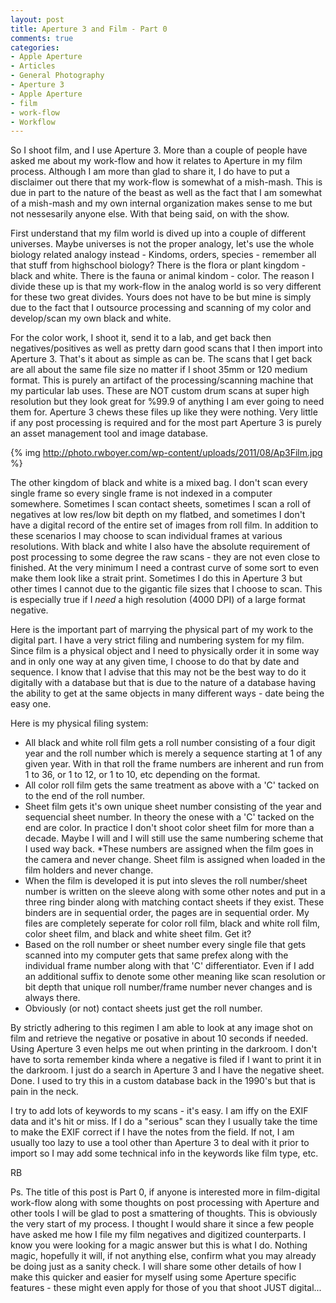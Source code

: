 ```yaml
---
layout: post
title: Aperture 3 and Film - Part 0
comments: true
categories:
- Apple Aperture
- Articles
- General Photography
- Aperture 3
- Apple Aperture
- film
- work-flow
- Workflow
---
```

So I shoot film, and I use Aperture 3. More than a couple of people have asked me about my work-flow and how it relates to Aperture in my film process. Although I am more than glad to share it, I do have to put a disclaimer out there that my work-flow is somewhat of a mish-mash. This is due in part to the nature of the beast as well as the fact that I am somewhat of a mish-mash and my own internal organization makes sense to me but not nessesarily anyone else. With that being said, on with the show.

First understand that my film world is dived up into a couple of different universes. Maybe universes is not the proper analogy, let's use the whole biology related analogy instead - Kindoms, orders, species - remember all that stuff from highschool biology? There is the flora or plant kingdom - black and white. There is the fauna or animal kindom - color. The reason I divide these up is that my work-flow in the analog world is so very different for these two great divides. Yours does not have to be but mine is simply due to the fact that I outsource processing and scanning of my color and develop/scan my own black and white.

For the color work, I shoot it, send it to a lab, and get back then negatives/positives as well as pretty darn good scans that I then import into Aperture 3. That's it about as simple as can be.  The scans that I get back are all about the same file size no matter if I shoot 35mm or 120 medium format. This is purely an artifact of the processing/scanning machine that my particular lab uses. These are NOT custom drum scans at super high resolution but they look great for %99.9 of anything I am ever going to need them for. Aperture 3 chews these files up like they were nothing. Very little if any post processing is required and for the most part Aperture 3 is purely an asset management tool and image database.

{% img http://photo.rwboyer.com/wp-content/uploads/2011/08/Ap3Film.jpg %}

The other kingdom of black and white is a mixed bag. I don't scan every single frame so every single frame is not indexed in a computer somewhere. Sometimes I scan contact sheets, sometimes I scan a roll of negatives at low res/low bit depth on my flatbed, and sometimes I don't have a digital record of the entire set of images from roll film. In addition to these scenarios I may choose to scan individual frames at various resolutions. With black and white I also have the absolute requirement of post processing to some degree the raw scans - they are not even close to finished. At the very minimum I need a contrast curve of some sort to even make them look like a strait print. Sometimes I do this in Aperture 3 but other times I cannot due to the gigantic file sizes that I choose to scan. This is especially true if I <em>need</em> a high resolution (4000 DPI) of a large format negative.

Here is the important part of marrying the physical part of my work to the digital part. I have a very strict filing and numbering system for my film. Since film is a physical object and I need to physically order it in some way and in only one way at any given time, I choose to do that by date and sequence. I know that I advise that this may not be the best way to do it digitally with a database but that is due to the nature of a database having the ability to get at the same objects in many different ways - date being the easy one.

Here is my physical filing system:
<ul>
	<li>All black and white roll film gets a roll number consisting of a four digit year and the roll number which is merely a sequence starting at 1 of any given year. With in that roll the frame numbers are inherent and run from 1 to 36, or 1 to 12, or 1 to 10, etc depending on the format.</li>
	<li>All color roll film gets the same treatment as above with a 'C' tacked on to the end of the roll number.</li>
	<li>Sheet film gets it's own unique sheet number consisting of the year and sequencial sheet number. In theory the onese with a 'C' tacked on the end are color. In practice I don't shoot color sheet film for more than a decade. Maybe I will and I will still use the same numbering scheme that I used way back.
*These numbers are assigned when the film goes in the camera and never change. Sheet film is assigned when loaded in the film holders and never change.</li>
	<li>When the film is developed it is put into sleves the roll number/sheet number is written on the sleeve along with some other notes and put in a three ring binder along with matching contact sheets if they exist. These binders are in sequential order, the pages are in sequential order. My files are completely seperate for color roll film, black and white roll film, color sheet film, and black and white sheet film. Get it?</li>
	<li>Based on the roll number or sheet number every single file that gets scanned into my computer gets that same prefex along with the individual frame number along with that 'C' differentiator. Even if I add an additional suffix to denote some other meaning like scan resolution or bit depth that unique roll number/frame number never changes and is always there.</li>
	<li>Obviously (or not) contact sheets just get the roll number.</li>
</ul>
By strictly adhering to this regimen I am able to look at any image shot on film and retrieve the negative or posative in about 10 seconds if needed. Using Aperture 3 even helps me out when printing in the darkroom. I don't have to sorta remember kinda where a negative is filed if I want to print it in the darkroom. I just do a search in Aperture 3 and I have the negative sheet. Done. I used to try this in a custom database back in the 1990's but that is pain in the neck.

I try to add lots of keywords to my scans - it's easy. I am iffy on the EXIF data and it's hit or miss. If I do a "serious" scan they I usually take the time to make the EXIF correct if I have the notes from the field. If not, I am usually too lazy to use a  tool other than Aperture 3 to deal with it prior to import so I may add some technical info in the keywords like film type, etc.

RB

Ps. The title of this post is Part 0, if anyone is interested more in film-digital work-flow along with some thoughts on post processing with Aperture and other tools I will be glad to post a smattering of thoughts. This is obviously the very start of my process. I thought I would share it since a few people have asked me how I file my film negatives and digitized counterparts. I know you were looking for a magic answer but this is what I do. Nothing magic, hopefully it will, if not anything else, confirm what you may already be doing just as a sanity check. I will share some other details of how I make this quicker and easier for myself using some Aperture specific features - these might even apply for those of you that shoot JUST digital...